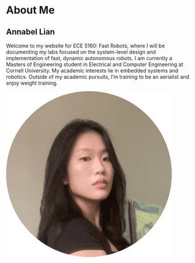 # About Me

## Annabel Lian

Welcome to my website for ECE 5160: Fast Robots, where I will be documenting my labs focused on the system-level design and implementation of fast, dynamic autonomous robots.
I am currently a Masters of Engineering student in Electrical and Computer Engineering at Cornell University. My academic interests lie in embedded systems and robotics. Outside of my academic pursuits, I’m training to be an aerialist and enjoy weight training.

![](images/home/Profile.png)
